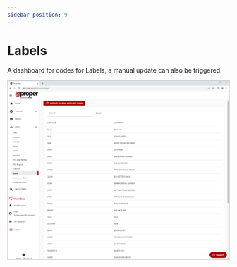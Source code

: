 ```yaml
---
sidebar_position: 9
---
```


# Labels
A dashboard for codes for Labels, a manual update can also be triggered.

![Labels Dashboard](../../../static/img/pages/admin/codes-management/pw_propercodes_labels_dashboard_page.png)

